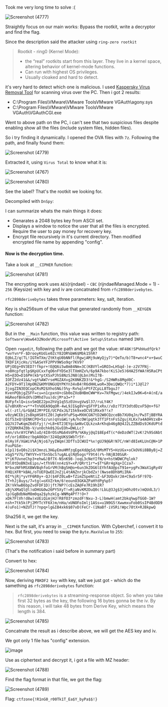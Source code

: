 Took me very long time to solve :(

![Screenshot (4777)](https://github.com/NVex0/uWU/assets/113530029/a14426a6-2a60-4dea-9539-83ee29c11afb)

Straightly focus on our main works: Bypass the rootkit, write a decryptor and find the flag. 

Since the description said the attacker using `ring-zero rootkit`

> Rootkit - ring0 (Kernel Mode):
> + the “real” rootkits start from this layer. They live in a kernel space, altering behavior of kernel-mode functions.
> + Can run with highest OS privileges.
> + Usually cloaked and hard to detect.

it's very hard to detect which one is malicious. I used [Kaspersky Virus Removal Tool](https://www.kaspersky.com/downloads/free-virus-removal-tool) for scanning virus over the PC. Then i got 2 results:

+ C:\Program Files\VMware\VMware ToolsVMware VGAuth\agony.sys
+ C:\Program Files\VMware\VMware ToolsVMware VGAuth\VGAuthCGI.exe

Went to above path on the PC, i can't see that two suspicious files despite enabling show all the files (include system files, hidden files). 

So i try finding it dynamically. I opened the OVA files with `7z`. Following the path, and finally found them:

![Screenshot (4779)](https://github.com/NVex0/uWU/assets/113530029/76f485f1-4f17-42d0-9e06-7f7deffcbb7c)

Extracted it, using `Virus Total` to know what it is:

![Screenshot (4767)](https://github.com/NVex0/uWU/assets/113530029/fd0dcec8-8f04-4104-884b-90a14832a067)

![Screenshot (4780)](https://github.com/NVex0/uWU/assets/113530029/6242abf7-290e-4a28-b819-1d0407a1c9eb)

See the label? That's the rootkit we looking for. 



Decompiled with `DnSpy`:

I can summarize whats the main things it does:

+ Genarates a 2048 bytes key from ASCII set.
+ Displays a window to notice the user that all the files is encrypted. Require the user to pay money for recovery key.
+ Encrypt file recursively in it's current directory. Then modified encrypted file name by appending "config".

#### Now is the decryption time. 

Take a look at `__CIPHER` function:

![Screenshot (4781)](https://github.com/NVex0/uWU/assets/113530029/3fd9c9a7-0536-4938-b329-e21907703753)

The encrypting work uses `AES`(rijndael) - `CBC` (rijndaelManaged.Mode = 1) - `256` (Keysize) with key and iv are concatnated from `rfc2898derivebytes`.

`rfc2898derivebytes` takes three parameters: key, salt, iteration.

Key is sha256sum of the value that generated randomly from `__KEYGEN` function:

![Screenshot (4782)](https://github.com/NVex0/uWU/assets/113530029/9422d99b-1138-4fc5-95dd-2582013049fa)

But in the `__Main` function, this value was written to registry path: `Software\Wow6432Node\Microsoft\Active Setup\Status` named `INFO`.

Open `regedit`, following the path and we got the value:
`HF48K!SP%hHudfQrk?*wvYvn*F-$DrooyKUdie0ZcY82OR%bW6$Mbk15hR?E@bLZ/q(TL!IGTmTXm/ZtKtqU0bNNfl(RgwjAMj9uWyQjy7)*QeTo/b)T8+wnc4*x+$wuCTKDF1XjcHs/iY&ASeYF2PPV9WSo9qr7KV9?UPjOEg+0V3ED7!fkpr+!E@Q6i5w8m84Nm=3C(KBVYl=GRO3=LHSqd-)e-z2V7FNj-+o8Hcpfqtlp$KpUCxxfqO6nFYDSe3lTXmHZx%/6p9A7kbo!KiSJe5)6HA25YWA!HSRaCPtH5+@3O=D16PH(kb*ptXSxPJhS8NzSJN8(@Lbn)MsI?B-IOFZ2dz41&&/vgt%AW7rseMGZAXvg2K0NKZD3!&*hgG-/S2HWRs8Mgd0C-A2FDY=9T1lHpONZ&KMYONGUQYPKYn34vB4!R6dHHLwoR=3DeiQWQc*7)i*1J@l2?3jogZIN3EQCopCRsM2$XhoSN&)5%y-Rx%qlnPtFZCpLL8TbguJ?KvenPQbjgZSFF=cu=n1cpxnU+cGb0oZXoBHBmCWW*Kv=7kFMgwc/)4ekIJw9K=6+A(nE/aH&ReofBnkdX%(DMhd7uu)dcjM*a3=*?BUFpfxlQ=isvSmQE22po2hVg1q5SzEUnvgVw$l37/ruLY4K?&7vBhXRr=v**+Tn%OEA9QqOR-4wL9JI&g8V+gSFYP1xRx//vDz?T3Y3dtdDzxF5@n+fG?wl(-ztl/&rG@AIJM*PIE/UCPdxJ&715k9xeOCVE1Rkx9?!x?v0zyWCEbj2sBkpHS8tCZ0(JqKe9fuPSq=MXHCGN7tD2W0CQzceBb7XU0qJn/Pw3TjBBYRAQ1fS3xQ!@INKCPO+5z/un)qVs&Wi!yA/hcOW(pqtk3Tf1FtnFsSZgujXLKx7a4AOHVzxB+&QJVJ7wKqmZ6dSfyj!/+L8+6T23EYgc&mNvCQLkzxArKhqb46g8@4J2LZZBdDs9JKdUPtdiYZQRKR4Z0b-V/unOchk0$JGvEOh=DWLLc?kmn/s%rAYCFW%luO/4I0rOSsM&64VdP9/%KAyj@qI$8Ep4T(c*deDzdWT(2vK!2%9SdAbtnf/or1dODez!bgA86Qn!324QgUK$SWbTr5Y-mlHy)F/X&WiV%AjNjo$7yyIWqm(3DfTsICWUI*%x!gUJ9@&R!N7C/nW!d8IeKLUnC@N+1PFuuP&Se-k1p1)$vQ0s2i$X3mnzL3H&yEmuHMfzqEgeXd@gSd/8MsMTY5+HzUGx+oCkOV6i8BByBj=ZxGg5*V7G/TWYVY=V?5n5bcS?ugALqlR@5ogs*Y9t4(r%-hNjB30S&R-V*iKfUvneChp3+ehw&)Bf7X-NSnK98-)oqL3cNeYIfN/o+hstWDWCPqlok?M3l0tDoBN3xEips/=tfhV8(nn4z$Y=xP/QRrt1r*=$T*&Rr4gXq+ICza7-N*bxzNFhMSXBWVBqhfoGrVM(hBg5H@o+6un3kZOG6lEYhfAU@psT91e+ygPx3WaX1gRy4VFHQiXFR*kBAL/oTUEFQwEEJnZjL4tANZnrjkCbdZx!(Nwse8DhbMiIRA-0I*%jRj*yvYF6R0y+-QJ($4FZ0LwB+fZimZSpeNtiZ-&F3UQxkrJA+C9a5r5F!97Q-tT+hJj8uys/7=tg(=oXVZrkm/6!eounO3GKAZPaHYdPg%p5?ZK!Vk%wB6bpZvdFDF1D)jft7NP?(cEsZA@Fe7R19hIR?xBj%XMaQl@l)oDHU&0w26PY5XyT!=RjaNvKM2DuQ0c!LbL@3Jg$3jmOhz0tv)mQUdL3/)(p)GgBdbNeM8m0qa2$yhzkCg-WNMq4Pf?!O+?xDk7FlVh!d8w)xUEiQimjHJ!R8fO3*zmzdF!Nxu-3-L)bmwH(amt2bkq%wpTGG0-1W?nsh+7tk5k(Pj2MYTcYF6X)m/nHa/xUNOFoImlj1ASs=u1N9G5!XwwmxuFob0SsIP4BdOD94)uFo1)+NZUTJ!?npq+lg&IB4xk6$07vD(FeCr-(1NaBf-iVSRi!Wpc78tX+RJBkpwQ`

Sha256 it, we get the key. 

Next is the salt, it's array in `__CIPHER` function. With Cyberchef, i convert it to hex. But first, you need to swap the `Byte.MaxValue` to `255`:

![Screenshot (4783)](https://github.com/NVex0/uWU/assets/113530029/85597876-8ab8-442a-b2cb-e0441e838bd7)

(That's the notification i said before in summary part)

Convert to hex:

![Screenshot (4784)](https://github.com/NVex0/uWU/assets/113530029/1bb5ead1-1c8e-43a7-ad7a-2f63d0027e84)

Now, deriving `PBKDF2 key` with key, salt we just got - which do the samething as `rfc2898derivebytes` function:

> `rfc2898derivebytes` is a streaming-response object. So when you take first 32 bytes as the key, the following 16 bytes gonna be the iv. By this reason, i will take 48 bytes from Derive Key, which means the length is 384.

![Screenshot (4785)](https://github.com/NVex0/uWU/assets/113530029/d44ba0bc-002c-4315-912c-d0e163494d4f)

Concatnate the result as i describe above, we will get the AES key and iv.

We got only 1 file has "config" extension. 

![image](https://github.com/NVex0/uWU/assets/113530029/3b3764b4-6473-4ecf-be63-1ddae2911da2)

Use as ciphertext and decrypt it, i got a file with MZ header:

![Screenshot (4788)](https://github.com/NVex0/uWU/assets/113530029/36b72fbb-4165-4548-9df8-f942fbec65f4)

Find the flag format in that file, we got the flag:

![Screenshot (4789)](https://github.com/NVex0/uWU/assets/113530029/bf271dd1-d475-4897-b3d1-78b3358fbd37)

Flag: `ctfzone{!R1nG0_r00Tk1T_Ea$Y_byPa$$!}`
